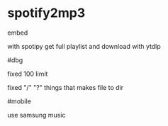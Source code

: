# spotify2mp3
embed

with spotipy get full playlist and download with ytdlp

#dbg

fixed 100 limit

fixed "/" "?" things that makes file to dir


#mobile

use samsung music
